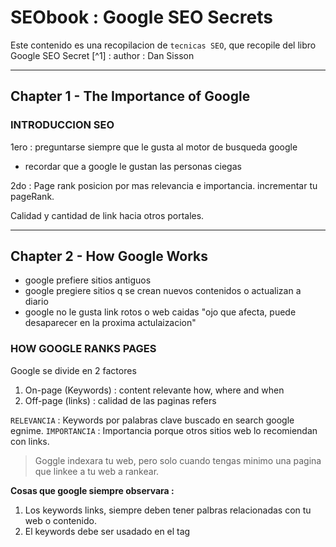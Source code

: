 # SEObook : Google SEO Secrets 


Este contenido es una recopilacion de `tecnicas SEO`, que recopile del libro
Google SEO Secret [^1] : author : Dan Sisson


***

## Chapter 1 - The Importance of Google

###  INTRODUCCION SEO

1ero : preguntarse siempre que le gusta al motor de busqueda google
 - recordar que a google le gustan las personas ciegas

2do : Page rank posicion por mas relevancia e importancia.
incrementar tu pageRank.

Calidad y cantidad de link  hacia otros portales.


***

## Chapter 2 - How Google Works

* google prefiere sitios antiguos
* google pregiere sitios q se crean nuevos contenidos o actualizan a diario
* google no le gusta link rotos o web caidas "ojo que afecta, puede desaparecer
en la proxima actulaizacion"

### HOW GOOGLE RANKS PAGES

Google se divide en 2 factores

1. On-page (Keywords) : content relevante how, where and when
2. Off-page (links) : calidad de las paginas refers

`RELEVANCIA` : Keywords por palabras clave buscado en search google egnime.
`IMPORTANCIA` : Importancia porque otros sitios web lo recomiendan con links.

> Goggle indexara tu web, pero solo cuando tengas minimo una pagina que linkee a 
> tu web a rankear.

**Cosas que google siempre observara :**

1. Los keywords links, siempre deben tener palbras relacionadas con tu web 
o contenido.
2. El keywords debe ser usadado en el tag <title>
3. El keywords debe ser usado en H1,H2 en el body
4. PageRank mide el numero de links que apuntan a tu web de otros sitios web
5. Las paginas que **contengan al menos 200 palabras** con contenido relevante
el portal tendra mas oportunidad de posicionamiento.
6. A menudo tu contenido web debe ser actualizado, al menos 1 vez al mes.


***

## Chapter 3 – Keyword Research & Analysis

El contexto de la web es una palabra clave `keyword` es el termino que la gente
ingresa en el motor de busqueda, la gente ingresa frases que consisten en 2 a 5 
palabras, estos tambien podemos llamarlo `keywords`
Lo mas importante de los keyword son los mas relevantes

### DETERMINAR PALABRAS RELEVANTES

    http://www.keyworddiscovery.com/?id=108400
    http://our.affiliatetracking.net/wordtracker/af.cgi?4562

Depues de identificar palabras claves mas buscadas en estas paginas recomendadas.

### PRIMARY KEYWORD PHRASE

* Es recomendable crear categorias de estas
* Ademas incluirlo en tus paginas web y home
* No intente usar palabras simples 'car' usemos palabras clave compuesta de
de 2 palabras 'house plants', 'carros alemanes'

### SECONDARY KEYWORD PHRASES

* palabras relevantes pero que no son buscados frecuentemente
example : 'home plants', 'houseplans'

### ESPECIALIZA TU KEYWORD

Especializa tu publico objetivo, sí la palabra en WordTracker tiene bajos
resultados intereza poco

* Tienes que **competir apartir de 2 palabras claves**, y tambien intentalo
3, 4, 5 esto es mucho mas facil de rankear, ya que otros lo hacen con 2.

### GENERAL KEYWORD STRATEGY

* Lo ideal para cada pagina es no tener mas de 2 diferentes **keyword phrases**
* En cada pagina podrias incluir **Primary Keyword Phrase**
* Para cada product, service, or content de page podrias contener
* La mejor especificacion variacion en tu Primary Keyword Phrase

*Example:*

1. Home page : optimize for “house plans” (primary phrase) and “home plans” 
(best secondary phrase).
2. Country House Plans page:
3. French Country House Plans page: optimizado para un pais en especial.
4. Contact Us page: include the phrase “house plans” several times on the page.
5. About Us page: again, include “house plans” phrase several times on the page
for the same reason as the Contact Us page

***

## Chapter 4 - Estructura tu sitio correctamente

### STRUCTURE BY THEME

1. Crear pagina debe hablar especificamente de un pais ajustar las palabras
claves para esto.
2. Es bueno crear lista de palabras claves como topico LIST TAGS
3. Es mejor tener 50 paginas con contenido minimo 200 palabras, que tener
2. Paginas con mucho contenido
4. Tener una pagina dedicada al tema, y no solo 'nosotros', 'mision', etc..
5. Mantener la web simple, evitar animaciones, graficos chatarra, Lo mas importante
6. Hacer que el consumidor entienda el mensaje que tu quieres hacer llegar.
7. Rompe las paginas **usando H1 Y H2 como cabeceras** y incluye los KEYWORDS
en estas cabeceras 'ESTO AYUDA A LA MEJOR VISUALIZACION'
8. NO crear paginas con contenido igual o casi igual o parecido. 'google lo PENALIZA'
9. NO duplicar contenido html y pdf xq google los indexa
10. Para evitar duplicado con contenido duplicado con PDF
debes de crear el archivo
**robot.txt** : y definir que directorios seran excluidos del CRAWLING[^2] por 
eso debes denifirn un directorio especial para *PDFs*

### STANDAR PAGES que debés considerar en tu web

Home page

* Your main product, service, or content pages (this is the meat of your site)
* FAQ page(s) (Frequently Asked Questions) or Articles pages
* Sitemap page (links to each page on your site)
* About Us page
* Contact Us page
* Related Links page(s) (discussed later)
* Link to Us page (discussed later)
* Testimonials page
* Copyright, Disclaimers, Privacy Policy page
* Ordering page

### NO PROFUNDICES CON TUS PAGINAS HTML

porque ah google no le gusta profundizar
todo el contenido mejor indexado debe estar en la carpeta principal public root
google no le gusta indexar a carpetas mas profundas maximo utiliza 1 nivel profundidad

### NO ENGRUESES TU PAGINA CON CODIGO

1. Google asigna un tiempo limite al CRAWLING si tienes mucho contenido no seras
indexado totalmente a la primera pasada.
2. Evitamos este problema si el codigo de tu pagina es magra y limpia.
NOTA: Estudios realizados demuestran que por cada SEGUNDO que demora tu pagina
*pierdes el 10% de visitantes*.
3. Intenta no tener mucho codigo que contenido visible.
ya que cuando tienes stylos js en la pagina google demorar mucho tiempo en
encontrar el contenido principal.
ASI que debes de separar js and css en archivos distintos.

    <script language="JavaScript" type="text/javascript" src="YourFile.js"></script>

    <link rel="stylesheet" href="YourFile.css">

4. Google no sigue links
        
    http://www.mysite.com/products.php?id=1&style=a
* Sí tienes paginas dinamicas los procura que `parametros no sean mas de 2`
* Google no sigue link que potencialmente caerán en bucles muy grandes
* Google no sigue link si la url contiene ID session
* No usar en link :&id : id, sessid, pid,
* Simple solucion y mas relevante para google es una pagina estatica
* Solucion alternativa crear un mapeo del sitio links
NOTA : Google no va a volver a rastrear las páginas dinámicas tan a menudo
como páginas estáticas


### KEYWORDS IN FILE NAMES

* Google observa si las palabras claves se utilizan en los archivos, esto influye
en el pagerank.
* Al crear nombre de archivos separemos las palabras con GUION '-' esto
es para que google reconosca la frase.
* Como regla **no usar mas de 2 GUIONES**, de lo contrario lo vera como span 
cerrara la vista.


### MANTENGASE ALEJADO DE IFRAME Y FLASHS

Esto simplemente no tiene propiedades para ser CRAWLING
* Es preferible que si tienes algo de esto, que sea pequeño o enlazarlo con un
link
* Si de todas formas vas ah usar flash dejalo muy claro que lo estas
utilizando con este codigo agrega tus palabras clave tambien aquí.

    <NOEMBED>My keyword-rich content</NOEMBED>


*NOTA:* El tag html `NOEMBED` se utiliza para navegadores que no soportan contenido
enbebido, actualmente los browser mas usados lo soportan incluso el navegador 
android

### About Google Sitemaps

*  Sitemaps es un archivo que lista todas las paginas de tu sitio, cuando tu
contenido cambia o agregas nuevas paginas
* En muchos casos no es necesario si tu pagina web tiene links relacionados unos
a otros ENTONCES ahi google siempre indexara todas tus paginas.
* Pero es buena idea usar este sitemaps para CONTENIDO FLASH y otros parecidos,
ya que sabemos que estos traen problemas de indexacion :s
* Tener en cuenta que `si usted a iniciado session en el programa de GOOGLE Sitemaps
usted esta comprometido a actualizar el archivo MAPA XML` regularmente eso puede 
ser molestoso.


***

## Chapter 5 -  Optimizacion de tus paginas webs

Google asigna mas puntuacion a paginas que contienen : “country and farm house plans”
esta puntuacion puede ser inexacto en algunos casos por paises

### COLOCACION DE LAS PALABRAS CLAVE

* Google revisa los kewwords en
    * en titulo de la pagina
    * en la cabecera
    * en el cuerpo body text
    * en links
    * en imagenes con `ALT` TEXT

### EL PROTAGONISMO DE LAS PALABRAS CLAVE 'keywords'    

Una medida de cuán temprano o tarde seran encontrados los `keywords` es
* Tener keywords en la primera Cabecera `<h1>`
* tener keywords en el primer parrafo `<p>` las primeras 20 palabras o menos.
dentro de una pagina esto sera lo mejor.

### LA DENSIDAD DE KEYWORDS

Tambien conocido como el peso de la palabra clave.
La densidad de las palabras en tu contenido no es muy importante pero ten encuenta
que :
* si tienes demaciados keywords google lo considara span
* antes los motores consideraban esto como importante, ahora no lo es.

### FORMATEAR DE KEYWORDS : no tan relevante : pero todo suma

* Una medida tambien es dar **negrita** o *cursica* en la pagina
enfocate solo en `Primary Keyword Phrase` y el mejor `Secondary Keyword` usa el tu
producto servicio para enfocarte lo mas especifico posible a los `keywords`
*NOTA*: Google trata a home/plants o home_plants como si fuera una sola palabra
`homeplants` para que la trata como 2 palabras separadas no olvides:

    home-plants

* Google no hace diferencia 'sensitivo', en caso de mayusculas y minusculas
HOME PLANTS
home plants
HoMe PlAnTs   
todo esto es tratado de la misma forma.

### The Importance of Title Text

* Es muy importante tener los keywords aqui.
* Los keywords `META` son ignorados por GOOGLE
* Concentrate en fortalecer los titulos de cada pagina
* `El titulo que se debe considerar, no debe ser mas 9 palabras  o  60 caracteres`
las palabras claves siempre usarla en el principio
* GOOGLE busca palabras relevantes, esto significa que tu no debes incluir 
el nombre de la compañia al inicio si lo quieres hacer ponlo al ultimo
* Lo siguiente muestra lo apropiado y no apropiado para uso de titulo:
    * Improper Title : *Titulo Inapropiado*
    * Proper Title : *Titulo apropiado*

| Web page   | Improper Title | Proper Title |
|------------|----------------|--------------|
|Home page   |“Home”          |“Unique house plans, home plans & home designs”|
|Contact page|“Contact us”    |“Contact us for questions about our house plans”|
|About page  |“About us”      |“We are all about house plans”|
|Links page  |“Links”         |“Links to more information about house plans”|

Puedes usar keywords relevante en cada titulo en cada pagina de tu sitio.
Mucha gente comete este error.

### Escribir convincenteménte el titulo

Se ve que desafortunadamente hay muchos titulos spam, con el fin de tener mejores
resultados en PAGERANK puedes serparar el titulo con comas, o no.
Esto servirar para diferenciarte de los demas ya que cambiar el formato del 
anuncio que google mostrara
exmaple lo que esto significa escribir convincentemente:

**Ho-hum title:**
House plans, home plans, home floor plans, home design plans, plans
**Compelling title:**
Unique home & house plans: dream homes start with `great floor plans`

* Vamos si tu estableces unas cuantas diferencias en el titulo de tus paginas
esto ayudara a diferenciarte y sobresalir en el PageRank con el tiempo.


### Best Practices for Creating Titles

Estas son las mejores practicas que debes de seguir para crear titulos
en tus paginas.
1. Each page should have a `unique title.`
2. Try to include your `Primary Keyword Phrase` in every title of every page.
3. Begin the title of your home page with your `Primary Keyword Phrase`,
followed by your best `Secondary Keyword Phrases`.
4. Use more specific variations to your Primary Keyword Phrase on your
specific product, service, or content pages.
5. If you must include your company name, put it at the end of the title.
6. Use the best form, plural or singular, for your keywords based on what
KeywordDiscovery or WordTracker says is searched on more often.
7. Don’t overdo it – `don’t repeat your keywords more than two times` in the title.
8. Make sure the <TITLE> tag is the first element in the <HEAD> section of your
page – this makes it easier to find by Google.


### Meta Description
that not is a factor for ranking, pero esforcemonos en llenar 
el meta tags.

    <META NAME="Description" CONTENT="Your best sales pitch here">

* google usa los primeros `160` caracteres o tambien `25` palabras de `META 
description` 
* Lo mejor venta es con `25 palabras o menos`

### Etimologia de la palabra

* Esto es cuando usas la palabra en su sinonimo , singulat, plural, esto puede 
ayudar o jugar en contra.
* Ponte a pensar si tu pagina lo necesita
example:
    * house plan
    * house planning
    * house planner
* Este rankeo de puede variar dependiento si la pagina esta sobre el tiempo


### Analisis Semantico latente *LSA* or *LSI*

Tecnologia que le permite a google analizar la cantidad de palbras claves relacionadas a lo largo del contenido web.

Es una tecnologia compleja, el efecto de **LSI** que aporta a tu ranking

`Esto significa que tu RANKING puede ser mejor si relacionas tus *keywords* o
palabras clave`

Estos keywords minimo 1 debe estar en tu pagina


### Use Keywords en los siguientes Lugares

El primero al cuarto items son los mas inportantes
google busca el title y link anchor mas que en otras ubicaciones.

1. **Title :**  `<TITLE>keywords</TITLE>` keywords debe aparecer en el primer 
o segundo lugar.
2. **Link (anchor) text :** `<A HREF>keywords</A>`
3. **Heading :** `<H1>keywords</H1>, <H2>keywords</H2>`
4. **Primer parrafo de la pagina :** las primeras 20 palabras 
`<BODY><P>keywords</P>` Negrita y/o italica para las palabras claves.
5. **Ultimo parrafo de la pagina :** `<P>keywords </P></BODY>`
6. **Combo box o caja de seleccion : ** 
'<FORM><OPTION>keywords</OPTION></FORM>`
7. **URLs :** <A HREF=”http://www.keywords.com/”></A>
8. **Carpetas y nombre de archivos :** `keywords/keywords.html, keywords.gif`
9. **Imagenes ALT text :** `<IMG SRC=” ” ALT=”keywords” >` esto para graficar 
la imagem

*Observacion*: trata de usar solo link no uses button u otro tipo de grafico, mira los keyword que contienen el LINK anchor text.

### Ecenario IDEAL

1. Texto base (Ideal) link estructurado:
    
    <A HREF=”your-keywords.html”>your keywords</A>

2. Grafico Link estructurado:
    
    <A HREF=”your-keywords.html”>
    <IMG SRC=”your-keywords.gif” ALT=”your keywords” BORDER=”0”></A>


### Que es lo que Google Ignora

Amigo no abuse de los metatags estas son cosas del pasado de Google.

Informacion en el `<META name= “Keywords”>` tag
1. Information in all other META tags (see META “Description” tag caveat)
2. Information within the <!—Comments --> tag
3. Information within the <STYLE>
4. Information within <SCRIPT> tags (JavaScript and other client-side code)
5. Duplicate links to the same page (only counted once)
6. Links that point to the same page they are on
7. Any graphics or multimedia (menu buttons, photos, animations, Flash)
8. Stop words (“a”, “the”, “is”, etc), single letters and numbers, punctuation.



## Capitulo 6 - Linkeando tus paginas para unirlas

En este punto enteremos porque importa que tus paginas estean vinculadas 
en conjunto.

**PageRank** es un valor numero que google establece como una pagina Importante
en la web.

El **PageRank** es determinado por por la cantidad de links entrantes que
apuntan a la pagina.

Cuando una pagina linkea a otra, Este es un efecto llamado `Casting a vote OR
casting por votos`.

A mas enlaces entrantes (votos) haya para una pagina, para google esta
es la pagina mas importante

### Jerarquia de links internos

hay dos principales tipos

1. **Vinculacion Jerarquica** 
Esto consiste cuando uno o mas paginas de tu web apunta a tu HOME considerado
el mas importante que otras,
Las paginas importantes estan siendo vinculadas a partir de todas las otras
paginas, pero no todas las paginas se apuntan entre si.
Esto concentra el pageRank en las paginas mas importantes.

![ 1 vinculacion jerarquica](https://lh4.googleusercontent.com/8cb-l5df-4i7_5UABlv-Ut1VaHKL58RVMA4IjafP3lZlVWM0LT6IhJKVk7m7CbbyAHelaA)
*Solo paginas importantes se linkean entre , y consigue enlaces de otras 
paginas*

2. MAlla de vinculacion
Es cuando las paginas son consideradas de igual importancia y se enlazan entre 
si para que dividan la importancia en partes iguales.

![2 malla de vinculacion](https://lh5.googleusercontent.com/CrVNUcjSP2bRSF4xGEshwxcFIbKdAXyN5oTQqeih_cy3O7Vz0c_bSJCO_5XS7XoEPK-JKw)

### Mejores practicas para la vinculacion Interna

1. Usar solo texto en los links y si es posible usa el proposito de la
`estructura de link`

2. Usar Keywords en los links text para todos los links.
No uses `click here` or `Home` como texto del link, esto no es relevante.

3. Enlaza desde tu home or `pagina mapeada links *sitemap*`
    * Si tu pagina es pequeña (10 pags) usa links desde tu home.
    * si tu pagina es grande usa **sitemap**, este sitemap funciona como
    el index de tu web y es de gran importancia:
        * Ayuda al crawel de google a encontrar tus paginas rapidamente.
        * mejora la busqueda al encontrar lo necesitas rapido.
        * Ayuda a distribuir el pageRank de tus paginas importantes.
`
TIP: normalmente tu home sera el mas importante, desde tu home no permitas
que salgan links hacia paginas externas que no sean de tu dominio. esto podra
bajar tu PageRank.
`
4. LInk no relevante solo debe regresar al inicio al home.
estas paginas no relevantes son las que no tienen keywords ricos y no contienen
informacion relevante para el visitante, y tu no quieres que estas paginas
reciban mucha puntuacion PageRank que tus paginas importantes.
examples :
    * “Copyright” page
    * “Privacy Policy” Page
    * “Disclaimers” Page
    * “About Us” page
    * “Contact Us” page
    * Order form, shopping cart pages
    * “Link to Us” page
    * “Testimonials” page

Estas paginas debe de concentrar el PageRAnk al home. Recuerda que tu quieres
maximizar tu PageRank para tus paginas importantes.

5. Enlaza a tu pagina a cada otra pagina
`Si tienes muchos links salientes a otros website` y son de calidad, no hay problema mientras no sean tantos, si tienes mas de 100 y no sean de mucha calidad para evitar que tu PageRank disminulle distribulle los enlaces salientes en varias paginas.

6. Enlaza solo entre paginas que estan relacionados por keywords

7. Asegurate de que cada pagina enlace al menos a otra pagina.

8. Siempre usa URL ABSOLUTA para enlazar a tu Home

nota el `wwww`

uso incorrecto : `index.html`
uso correcto : `http://www.yourdomain.com/index.html`

Si lo haces de la manera incorrecta google tendra problemas en asignar
un exacto valor PageRank a tu pagina.

9. Usa `Bread Crumb` enlace de navegacion
Efectivamente los links de navegacion  mejoran tus paginas esto provee keywords
rich en los links internos, Y asiste al visitante al visitante a determinar
exactamente en donde esta en el sitio.

Esta popular tecnica llamada `BREAD CRUMMBS`,

NOTA: con esto puedes incrementar  el contenido de enlaces con keywords-rich.

10. Use EL `NOFOLLOW` atributo del enlace `link`
EL `rel="NOFOLLOW"` este atributo en un link usado en blogs y foros para bloquear a **GOOGLE SPIDER** a seguir al link,
Por lo tanto esto bloquea el paso de la puntuacion PageRank. esto reduce los 
link spamming.

Tu puedes usar el atributo NOFOLLOW  para tu ventaja para canalizar solo el
pageRank de las paginas importantes.

    <A HREF="yourpageURL" rel="NOFOLLOW">














***
